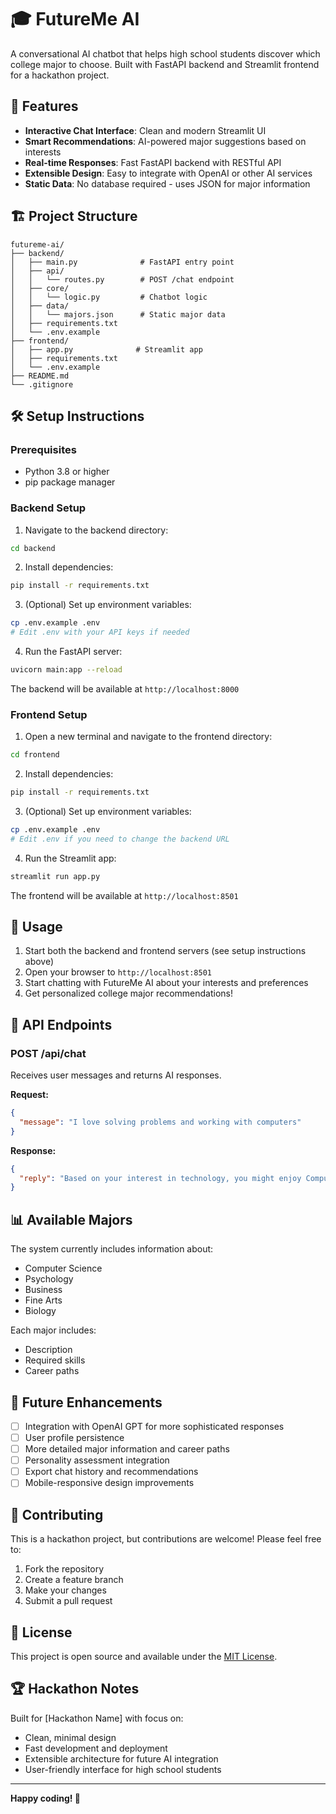 # 🎓 FutureMe AI

A conversational AI chatbot that helps high school students discover which college major to choose. Built with FastAPI backend and Streamlit frontend for a hackathon project.

## 🚀 Features

- **Interactive Chat Interface**: Clean and modern Streamlit UI
- **Smart Recommendations**: AI-powered major suggestions based on interests
- **Real-time Responses**: Fast FastAPI backend with RESTful API
- **Extensible Design**: Easy to integrate with OpenAI or other AI services
- **Static Data**: No database required - uses JSON for major information

## 🏗️ Project Structure

```
futureme-ai/
├── backend/
│   ├── main.py              # FastAPI entry point
│   ├── api/
│   │   └── routes.py        # POST /chat endpoint
│   ├── core/
│   │   └── logic.py         # Chatbot logic
│   ├── data/
│   │   └── majors.json      # Static major data
│   ├── requirements.txt
│   └── .env.example
├── frontend/
│   ├── app.py              # Streamlit app
│   ├── requirements.txt
│   └── .env.example
├── README.md
└── .gitignore
```

## 🛠️ Setup Instructions

### Prerequisites
- Python 3.8 or higher
- pip package manager

### Backend Setup

1. Navigate to the backend directory:
```bash
cd backend
```

2. Install dependencies:
```bash
pip install -r requirements.txt
```

3. (Optional) Set up environment variables:
```bash
cp .env.example .env
# Edit .env with your API keys if needed
```

4. Run the FastAPI server:
```bash
uvicorn main:app --reload
```

The backend will be available at `http://localhost:8000`

### Frontend Setup

1. Open a new terminal and navigate to the frontend directory:
```bash
cd frontend
```

2. Install dependencies:
```bash
pip install -r requirements.txt
```

3. (Optional) Set up environment variables:
```bash
cp .env.example .env
# Edit .env if you need to change the backend URL
```

4. Run the Streamlit app:
```bash
streamlit run app.py
```

The frontend will be available at `http://localhost:8501`

## 🎯 Usage

1. Start both the backend and frontend servers (see setup instructions above)
2. Open your browser to `http://localhost:8501`
3. Start chatting with FutureMe AI about your interests and preferences
4. Get personalized college major recommendations!

## 🔧 API Endpoints

### POST /api/chat
Receives user messages and returns AI responses.

**Request:**
```json
{
  "message": "I love solving problems and working with computers"
}
```

**Response:**
```json
{
  "reply": "Based on your interest in technology, you might enjoy Computer Science! It involves problem-solving through code and building innovative solutions."
}
```

## 📊 Available Majors

The system currently includes information about:
- Computer Science
- Psychology  
- Business
- Fine Arts
- Biology

Each major includes:
- Description
- Required skills
- Career paths

## 🚀 Future Enhancements

- [ ] Integration with OpenAI GPT for more sophisticated responses
- [ ] User profile persistence
- [ ] More detailed major information and career paths
- [ ] Personality assessment integration
- [ ] Export chat history and recommendations
- [ ] Mobile-responsive design improvements

## 🤝 Contributing

This is a hackathon project, but contributions are welcome! Please feel free to:
1. Fork the repository
2. Create a feature branch
3. Make your changes
4. Submit a pull request

## 📝 License

This project is open source and available under the [MIT License](LICENSE).

## 🏆 Hackathon Notes

Built for [Hackathon Name] with focus on:
- Clean, minimal design
- Fast development and deployment
- Extensible architecture for future AI integration
- User-friendly interface for high school students

---

**Happy coding! 🚀**